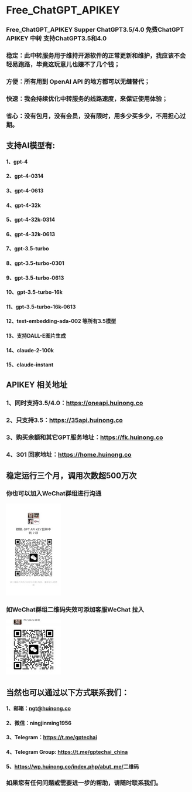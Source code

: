 # Free_ChatGPT_APIKEY
### Free_ChatGPT_APIKEY Supper  ChatGPT3.5/4.0 免费ChatGPT APIKEY 中转 支持ChatGPT3.5和4.0

### 稳定：此中转服务用于维持开源软件的正常更新和维护，我应该不会轻易跑路，毕竟这玩意儿也赚不了几个钱；
### 方便：所有用到 OpenAI API 的地方都可以无缝替代；
### 快速：我会持续优化中转服务的线路速度，来保证使用体验；
### 省心：没有包月，没有会员，没有限时，用多少买多少，不用担心过期。

## 支持AI模型有:
#### 1、gpt-4
#### 2、gpt-4-0314
#### 3、gpt-4-0613
#### 4、gpt-4-32k
#### 5、gpt-4-32k-0314
#### 6、gpt-4-32k-0613
#### 7、gpt-3.5-turbo
#### 8、gpt-3.5-turbo-0301
#### 9、gpt-3.5-turbo-0613
#### 10、gpt-3.5-turbo-16k
#### 11、gpt-3.5-turbo-16k-0613
#### 12、text-embedding-ada-002 等所有3.5模型
#### 13、支持DALL-E图片生成
#### 14、claude-2-100k
#### 15、claude-instant

## APIKEY 相关地址

### 1、同时支持3.5/4.0：<a href="https://oneapi.huinong.co"  target="_blank">https://oneapi.huinong.co</a>
### 2、只支持3.5：<a href="https://35api.huinong.co"  target="_blank">https://35api.huinong.co</a>
### 3、购买余额和其它GPT服务地址：<a href="https://fk.huinong.co"  target="_blank">https://fk.huinong.co</a>
### 4、301 回家地址：<a href="https://home.huinong.co"  target="_blank">https://home.huinong.co</a>

## 稳定运行三个月，调用次数超500万次

### 你也可以加入WeChat群组进行沟通
![image](https://github.com/FarmerChina/Free_ChatGPT_APIKEY/blob/main/img/wechat_group.jpg?raw=true)

### 如WeChat群组二维码失效可添加客服WeChat 拉入
![image](https://github.com/FarmerChina/Free_ChatGPT_APIKEY/blob/main/img/wechat.jpg?raw=true)

## 当然也可以通过以下方式联系我们：
#### 1、邮箱：ngt@huinong.co
#### 2、微信：ningjinming1956 
#### 3、Telegram：<a href="https://t.me/gptechai" target="_blank">https://t.me/gptechai</a>
#### 4、Telegram Group: <a href="https://t.me/gptechai_china" target="_blank">https://t.me/gptechai_china</a>
#### 5、<a href="https://wp.huinong.co/index.php/abut_me/" target="_blank">https://wp.huinong.co/index.php/abut_me/</a>二维码

### 如果您有任何问题或需要进一步的帮助，请随时联系我们。
